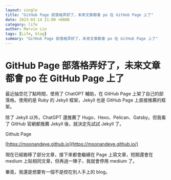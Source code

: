 ```yaml
---
layout: single
title: "GitHub Page 部落格弄好了，未來文章都會 po 在 GitHub Page 上了"
date: 2023-03-14 21:09 +0800
category: life
author: Marvin Lin
tags: [Life, blog]
summary: "GitHub Page 部落格弄好了，未來文章都會 po 在 GitHub Page 上了"
---
```


# GitHub Page 部落格弄好了，未來文章都會 po 在 GitHub Page 上了

最近抽空花了點時間，使用了 ChatGPT 輔助，在 GitHub Page 上架了自己的部落格。使用的是 Ruby 的 Jekyll 框架，Jekyll 也是 GitHub Page 上直接推薦的框架。

除了 Jekyll 以外，ChatGPT 還推薦了 Hugo、Hexo、Pelican、Gatsby。但我看了 GitHub 官網都推薦 Jekyll 後，就決定先試試 Jekyll 了。

Github Page

[https://moonandeye.github.io](https://moonandeye.github.io/)

現在已經搬移了部分文章，接下來都會繼續在 Page 上寫文章，短期還會在 medium 上貼相同文章，但再過一陣子，我就會停用 medium 了。

畢竟，我還是想要有一個不是控在別人手上的 blog。
